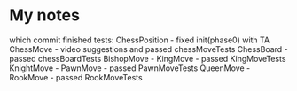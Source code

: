 # My notes

which commit finished tests:
    ChessPosition   - fixed init(phase0) with TA
    ChessMove       - video suggestions and passed chessMoveTests
    ChessBoard      - passed chessBoardTests
    BishopMove      -
    KingMove        - passed KingMoveTests
    KnightMove      -
    PawnMove        - passed PawnMoveTests
    QueenMove       -
    RookMove        - passed RookMoveTests
